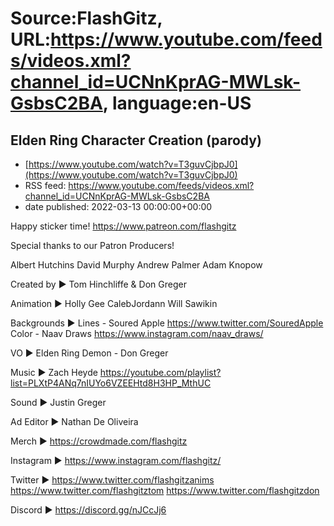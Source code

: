 # Source:FlashGitz, URL:https://www.youtube.com/feeds/videos.xml?channel_id=UCNnKprAG-MWLsk-GsbsC2BA, language:en-US

## Elden Ring Character Creation (parody)
 - [https://www.youtube.com/watch?v=T3guvCjbpJ0](https://www.youtube.com/watch?v=T3guvCjbpJ0)
 - RSS feed: https://www.youtube.com/feeds/videos.xml?channel_id=UCNnKprAG-MWLsk-GsbsC2BA
 - date published: 2022-03-13 00:00:00+00:00

Happy sticker time! https://www.patreon.com/flashgitz

Special thanks to our Patron Producers!

Albert Hutchins
David Murphy
Andrew Palmer
Adam Knopow

Created by ► 
Tom Hinchliffe & Don Greger

Animation ►
Holly Gee
CalebJordann
Will Sawikin

Backgrounds ►
Lines - Soured Apple https://www.twitter.com/SouredApple
Color - Naav Draws https://www.instagram.com/naav_draws/

VO ► 
Elden Ring Demon - Don Greger
 
Music ►
Zach Heyde https://youtube.com/playlist?list=PLXtP4ANq7nIUYo6VZEEHtd8H3HP_MthUC

Sound ► 
Justin Greger

Ad Editor ► 
Nathan De Oliveira

Merch ►
https://crowdmade.com/flashgitz

Instagram ►
https://www.instagram.com/flashgitz/

Twitter ►
https://www.twitter.com/flashgitzanims
https://www.twitter.com/flashgitztom
https://www.twitter.com/flashgitzdon

Discord ►
https://discord.gg/nJCcJj6

